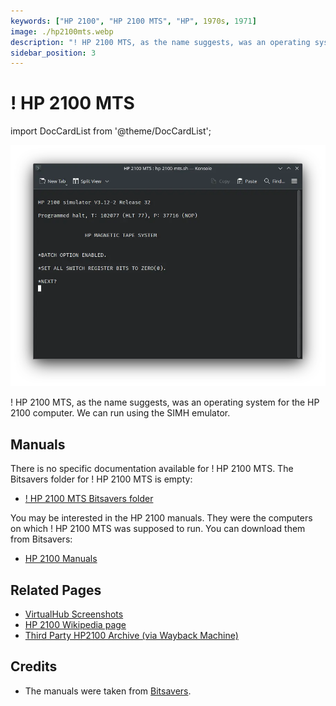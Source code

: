 ```yaml
---
keywords: ["HP 2100", "HP 2100 MTS", "HP", 1970s, 1971]
image: ./hp2100mts.webp
description: "! HP 2100 MTS, as the name suggests, was an operating system for the HP 2100 computer."
sidebar_position: 3
---
```


# ! HP 2100 MTS

import DocCardList from '@theme/DocCardList';

![! HP 2100 MTS](./hp2100mts.webp)

! HP 2100 MTS, as the name suggests, was an operating system for the HP 2100 computer. We can run using the SIMH emulator.

<DocCardList />

## Manuals

There is no specific documentation available for ! HP 2100 MTS. The Bitsavers folder for ! HP 2100 MTS is empty:

- [! HP 2100 MTS Bitsavers folder](http://www.bitsavers.org/pdf/hp/21xx/mts/)

You may be interested in the HP 2100 manuals. They were the computers on which ! HP 2100 MTS was supposed to run. You can download them from Bitsavers:

- [HP 2100 Manuals](http://www.bitsavers.org/pdf/hp/21xx/)

## Related Pages

- [VirtualHub Screenshots](https://screenshots.virtualhub.eu.org/1970s/1971/hp2100mts/)
- [HP 2100 Wikipedia page](https://en.wikipedia.org/wiki/HP_2100)
- [Third Party HP2100 Archive (via Wayback Machine)](https://web.archive.org/web/20160430080039/http://oscar.taurus.com/~jeff/2100/index.html)

## Credits

- The manuals were taken from [Bitsavers](http://bitsavers.org).

